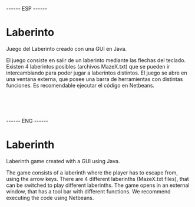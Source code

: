 
------ ESP ------
# Laberinto
Juego del Laberinto creado con una GUI en Java.

El juego consiste en salir de un laberinto mediante las flechas del teclado. Existen 4 laberintos posibles (archivos MazeX.txt) que se pueden
ir intercambiando para poder jugar a laberintos distintos. El juego se abre en una ventana externa, que posee una barra de herramientas con distintas
funciones. Es recomendable ejecutar el código en Netbeans.

<br>
<br>
<br>

------ ENG ------
# Laberinth
Laberinth game created with a GUI using Java.

The game consists of a laberinth where the player has to escape from, using the arrow keys. There are 4 different laberinths (MazeX.txt files), that
can be switched to play different laberinths. The game opens in an external window, that has a tool bar with different functions. We recommend
executing the code using Netbeans.

